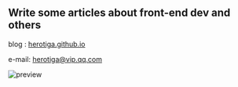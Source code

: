 ## Write some articles about front-end dev and others

blog : [herotiga.github.io](https://herotiga.github.io)

e-mail: [herotiga@vip.qq.com](mailto:herotiga@vip.qq.com)

![preview](https://gcore.jsdelivr.net/gh/herotiga/cdn/img/article/blog-prewview.png)
